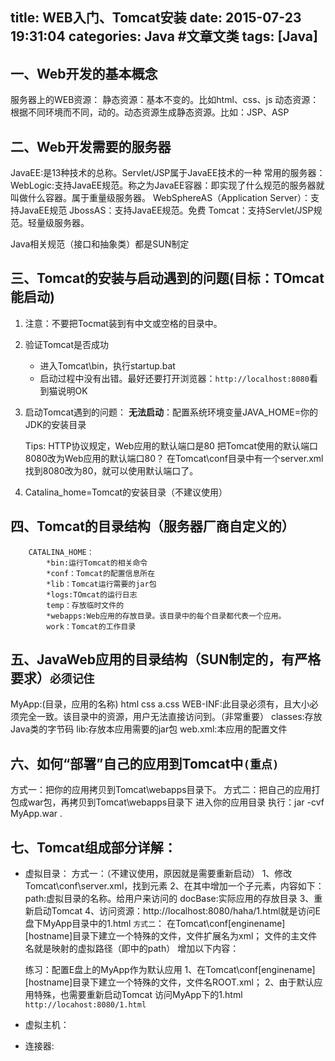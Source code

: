 title: WEB入门、Tomcat安装
date: 2015-07-23 19:31:04
categories: Java #文章文类
tags: [Java]
---

## 一、Web开发的基本概念
服务器上的WEB资源：
静态资源：基本不变的。比如html、css、js
动态资源：根据不同环境而不同，动的。动态资源生成静态资源。比如：JSP、ASP
<!--more-->

## 二、Web开发需要的服务器
JavaEE:是13种技术的总称。Servlet/JSP属于JavaEE技术的一种
常用的服务器：
WebLogic:支持JavaEE规范。称之为JavaEE容器：即实现了什么规范的服务器就叫做什么容器。属于重量级服务器。
WebSphereAS（Application Server）：支持JavaEE规范
JbossAS：支持JavaEE规范。免费
Tomcat：支持Servlet/JSP规范。轻量级服务器。

Java相关规范（接口和抽象类）都是SUN制定


## 三、Tomcat的安装与启动遇到的问题(目标：TOmcat能启动)
1. 注意：不要把Tocmat装到有中文或空格的目录中。
2. 验证Tomcat是否成功
   * 进入Tomcat\bin，执行startup.bat
   * 启动过程中没有出错。最好还要打开浏览器：``http://localhost:8080``看到猫说明OK

3. 启动Tomcat遇到的问题：
   **无法启动**：配置系统环境变量JAVA_HOME=你的JDK的安装目录

    Tips:
        HTTP协议规定，Web应用的默认端口是80
        把Tomcat使用的默认端口8080改为Web应用的默认端口80？
        在Tomcat\conf目录中有一个server.xml
        找到8080改为80，就可以使用默认端口了。
4. Catalina_home=Tomcat的安装目录（不建议使用）

## 四、Tomcat的目录结构（服务器厂商自定义的）
        CATALINA_HOME：
            *bin:运行Tomcat的相关命令
            *conf：Tomcat的配置信息所在
            *lib：Tomcat运行需要的jar包
            *logs:TOmcat的运行日志
            temp：存放临时文件的
            *webapps:Web应用的存放目录。该目录中的每个目录都代表一个应用。
            work：Tomcat的工作目录

## 五、JavaWeb应用的目录结构（SUN制定的，有严格要求）``必须记住``
MyApp:(目录，应用的名称)
	html
        css
            a.css
        WEB-INF:此目录必须有，且大小必须完全一致。该目录中的资源，用户无法直接访问到。（非常重要）
            classes:存放Java类的字节码
            lib:存放本应用需要的jar包
            web.xml:本应用的配置文件

## 六、如何“部署”自己的应用到Tomcat中``(重点)``
方式一：把你的应用拷贝到Tomcat\webapps目录下。
方式二：把自己的应用打包成war包，再拷贝到Tomcat\webapps目录下
	进入你的应用目录
	执行：jar -cvf MyApp.war .

## 七、Tomcat组成部分详解：
* 虚拟目录：
    方式一：（不建议使用，原因就是需要重新启动）
        1、修改Tomcat\conf\server.xml，找到<Host name="localhost"/>元素
        2、在其中增加一个子元素，内容如下：
            <Context path="/haha" docBase="E:\MyApp"/>
            path:虚拟目录的名称。给用户来访问的
            docBase:实际应用的存放目录
        3、重新启动Tomcat
        4、访问资源：http://localhost:8080/haha/1.html就是访问E盘下MyApp目录中的1.html
    ```方式二```：
        在Tomcat\conf\[enginename]\[hostname]目录下建立一个特殊的文件，文件扩展名为xml；
        文件的主文件名就是映射的虚拟路径（即<Context path="/haha" docBase="E:\MyApp"/>中的path）
        增加以下内容：
        <?xml version="1.0"?>
        <Context docBase="E:\MyApp"/>

    练习：配置E盘上的MyApp作为默认应用
    1、在Tomcat\conf\[enginename]\[hostname]目录下建立一个特殊的文件，文件名ROOT.xml；
    2、由于默认应用特殊，也需要重新启动Tomcat
    访问MyApp下的1.html
    ``http://locahost:8080/1.html``


* 虚拟主机：

* 连接器:

